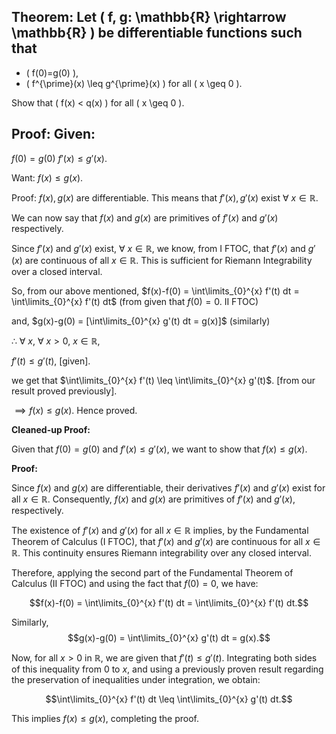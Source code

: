 ## Theorem: Let \( f, g: \mathbb{R} \rightarrow \mathbb{R} \) be differentiable functions such that

- \( f(0)=g(0) \),
- \( f^{\prime}(x) \leq g^{\prime}(x) \) for all \( x \geq 0 \).

Show that \( f(x) < q(x) \) for all \( x \geq 0 \).


## Proof: Given: 
$f(0) = g(0)$ 
$f'(x) \leq g'(x)$. 

Want: 
$f(x) \leq g(x)$. 

Proof: 
$f(x), g(x)$ are differentiable. This means that $f'(x), g'(x)$ exist $\forall \ x \in \mathbb{R}$. 

We can now say that $f(x)$ and $g(x)$ are primitives of $f'(x)$ and $g'(x)$ respectively.

Since $f'(x)$ and $g'(x)$ exist, $\forall \ x \in \mathbb{R}$, we know, from I FTOC, that $f'(x)$ and $g'(x)$ are continuous of all $x \in \mathbb{R}$. This is sufficient for Riemann Integrability over a closed interval. 

So, from our above mentioned, 
$f(x)-f(0) = \int\limits_{0}^{x} f'(t) dt = \int\limits_{0}^{x} f'(t) dt$ (from given that $f(0) = 0$. II FTOC)

and, 
$g(x)-g(0) = [\int\limits_{0}^{x} g'(t) dt = g(x)]$ (similarly)

$\therefore \ \forall \ x, \ \forall \ x >0, \ x \in \mathbb{R}$, 

$f'(t) \leq g'(t)$, [given]. 

we get that 
$\int\limits_{0}^{x} f'(t) \leq \int\limits_{0}^{x} g'(t)$. [from our result proved previously]. 

$\implies f(x) \leq g(x)$. 
Hence proved. 


**Cleaned-up Proof:**

Given that $f(0) = g(0)$ and $f'(x) \leq g'(x)$, we want to show that $f(x) \leq g(x)$.

**Proof:**

Since $f(x)$ and $g(x)$ are differentiable, their derivatives $f'(x)$ and $g'(x)$ exist for all $x \in \mathbb{R}$.  Consequently, $f(x)$ and $g(x)$ are primitives of $f'(x)$ and $g'(x)$, respectively.

The existence of $f'(x)$ and $g'(x)$ for all $x \in \mathbb{R}$ implies, by the Fundamental Theorem of Calculus (I FTOC), that  $f'(x)$ and $g'(x)$ are continuous for all $x \in \mathbb{R}$. This continuity ensures Riemann integrability over any closed interval. 

Therefore, applying the second part of the Fundamental Theorem of Calculus (II FTOC) and using the fact that $f(0)=0$, we have:

 $$f(x)-f(0) = \int\limits_{0}^{x} f'(t) dt = \int\limits_{0}^{x} f'(t) dt.$$

Similarly, 
$$g(x)-g(0) = \int\limits_{0}^{x} g'(t) dt = g(x).$$

Now, for all $x > 0$ in $\mathbb{R}$, we are given that $f'(t) \leq g'(t)$.  Integrating both sides of this inequality from $0$ to $x$, and using a previously proven result regarding the preservation of inequalities under integration, we obtain:

$$\int\limits_{0}^{x} f'(t) dt \leq \int\limits_{0}^{x} g'(t) dt.$$

This implies $f(x) \leq g(x)$, completing the proof. 
